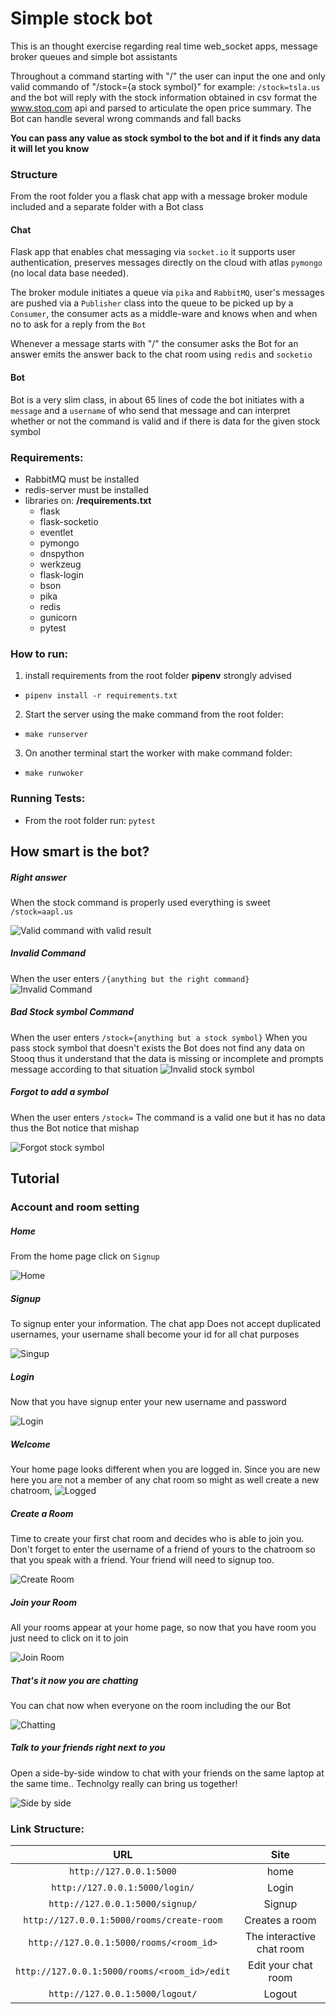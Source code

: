 # Simple stock bot

This is an thought exercise regarding real time web_socket apps, message broker queues and simple bot assistants

Throughout a command starting with "/" the user can input the one and only valid commando of "/stock={a stock symbol}" for example: `/stock=tsla.us`  and the bot will reply with the stock information obtained in csv format the www.stoq.com api and parsed to articulate the open price summary. The Bot can handle several wrong commands and fall backs

**You can pass any value as stock symbol to the bot and if it finds any data it will let you know**

### Structure
From the root folder you a flask chat app with a message broker module included and a separate folder with a Bot class

#### Chat
Flask app that enables chat messaging via `socket.io`  it supports user authentication, preserves messages directly on the cloud with atlas `pymongo` (no local data base needed).

The broker module initiates a queue via `pika` and `RabbitMQ`, user's messages are pushed  via a `Publisher` class into the queue to be picked up by a `Consumer`, the consumer acts as a middle-ware and knows when and when no to ask for a reply from the `Bot`

Whenever a message starts with "/" the consumer asks the Bot for an answer emits the answer back to the chat room using `redis` and `socketio` 

#### Bot
Bot is a very slim class, in about 65 lines of code the bot initiates with a  `message` and a `username` of who send that message and can interpret whether or not the command is valid and if there is data for the given stock symbol

### Requirements:
* RabbitMQ must be installed
* redis-server must be installed
* libraries on: **/requirements.txt**
  * flask
  * flask-socketio
  * eventlet
  * pymongo
  * dnspython
  * werkzeug
  * flask-login  
  * bson
  * pika
  * redis
  * gunicorn
  * pytest

### How to run:
1. install requirements from the root folder **pipenv** strongly advised
  - `pipenv install -r requirements.txt`
2. Start the server using the make command from the root folder:
  - `make runserver`
3. On another terminal start the worker with make command folder:
  - `make runwoker`

### Running Tests:
* From the root folder run: `pytest`

## How smart is the bot?

##### Right answer

When the stock command is properly used everything is sweet `/stock=aapl.us`

![Valid command with valid result](/images/valid_stock.png)

##### Invalid Command

When the user enters `/{anything but the right command}`
![Invalid Command](/images/invalid_command.png)

##### Bad Stock symbol Command

When the user enters `/stock={anything but a stock symbol}`
When you pass stock symbol that doesn't exists the Bot does not find any data on Stooq thus it understand that the data is missing or incomplete and prompts message according to that situation
![Invalid stock symbol](/images/invalid_stock_symbol.png)

##### Forgot to add a symbol

When the user enters `/stock=` The command is a valid one but it has no data thus the Bot notice that mishap 

![Forgot stock symbol](/images/missing_stock_symbol.png)

## Tutorial

### Account and room setting

##### Home
From the home page click on `Signup`

![Home](/images/home.png)

 ##### Signup
To signup enter your information. The chat app Does not accept duplicated usernames, your username shall become your id for all chat purposes

![Singup](/images/signup1.png)

##### Login
Now that you have signup enter your new username and password

![Login](/images/login.png)

##### Welcome
Your home page looks different when you are logged in. Since you are new here you are not a member of any chat room so might as well create a new chatroom, 
![Logged](/images/home_logged.png)

##### Create a Room
Time to create your first chat room and decides who is able to join you. Don't forget to enter the username of a friend of yours to the chatroom so that you speak with a friend. Your friend will need to signup too.

![Create Room](/images/create_room.png)

##### Join your Room
All your rooms appear at your home page, so now that you have room you just need to click on it to join

![Join Room](/images/home_with_room.png)

##### That's it now you are chatting
You can chat now when everyone on the room including the our Bot

![Chatting](/images/a_room.png)

##### Talk to your friends right next to you
Open a side-by-side window to chat with your friends on the same laptop at the same time.. Technolgy really can bring us together!

![Side by side](/images/side_by_side.png)


### Link Structure:

|                   URL                   |       Site     |
|:---------------------------------------:| :--------------: |
| `http://127.0.0.1:5000` | home |
| `http://127.0.0.1:5000/login/` | Login |
| `http://127.0.0.1:5000/signup/` | Signup |
| `http://127.0.0.1:5000/rooms/create-room` | Creates a room  |
| `http://127.0.0.1:5000/rooms/<room_id>` | The interactive chat room  |
| `http://127.0.0.1:5000/rooms/<room_id>/edit` | Edit your chat room |
| `http://127.0.0.1:5000/logout/` | Logout |
